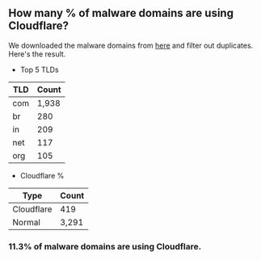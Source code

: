 ## How many % of malware domains are using Cloudflare?


We downloaded the malware domains from [here](https://urlhaus.abuse.ch) and filter out duplicates.
Here's the result.


[//]: # (start replacement)


- Top 5 TLDs

| TLD | Count |
| --- | --- |
| com | 1,938 |
| br | 280 |
| in | 209 |
| net | 117 |
| org | 105 |


- Cloudflare %

| Type | Count |
| --- | --- |
| Cloudflare | 419 |
| Normal | 3,291 |


### 11.3% of malware domains are using Cloudflare.
